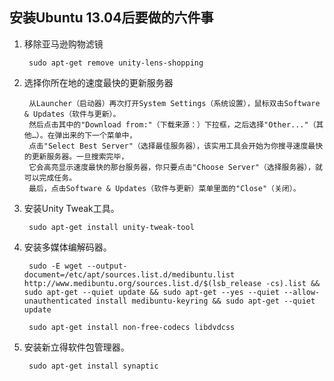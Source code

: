 ## 安装Ubuntu 13.04后要做的六件事

1. 移除亚马逊购物滤镜

        sudo apt-get remove unity-lens-shopping

2. 选择你所在地的速度最快的更新服务器

        从Launcher（启动器）再次打开System Settings（系统设置），鼠标双击Software & Updates（软件与更新）。
        然后点击其中的"Download from:"（下载来源：）下拉框，之后选择"Other..."（其他…）。在弹出来的下一个菜单中，
        点击"Select Best Server"（选择最佳服务器），该实用工具会开始为你搜寻速度最快的更新服务器。一旦搜索完毕，
        它会高亮显示速度最快的那台服务器，你只要点击"Choose Server"（选择服务器），就可以完成任务。
        最后，点击Software & Updates（软件与更新）菜单里面的"Close"（关闭）。

3. 安装Unity Tweak工具。

        sudo apt-get install unity-tweak-tool

4. 安装多媒体编解码器。

        sudo -E wget --output-document=/etc/apt/sources.list.d/medibuntu.list http://www.medibuntu.org/sources.list.d/$(lsb_release -cs).list && sudo apt-get --quiet update && sudo apt-get --yes --quiet --allow-unauthenticated install medibuntu-keyring && sudo apt-get --quiet update

        sudo apt-get install non-free-codecs libdvdcss
5. 安装新立得软件包管理器。

        sudo apt-get install synaptic
